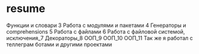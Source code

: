 # resume
Функции и словари 3
Работа с модулями и пакетами 4
Генераторы и comprehensions 5
Работа с файлами 6
Работа с файловой системой, исключения_7
Декораторы_8
ООП_9
ООП_10
ООП_11
Так же я работал с теллеграм ботами и другими проектами
